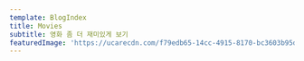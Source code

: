 ```yaml
---
template: BlogIndex
title: Movies
subtitle: 영화 좀 더 재미있게 보기
featuredImage: 'https://ucarecdn.com/f79edb65-14cc-4915-8170-bc3603b95dce/'
---
```


